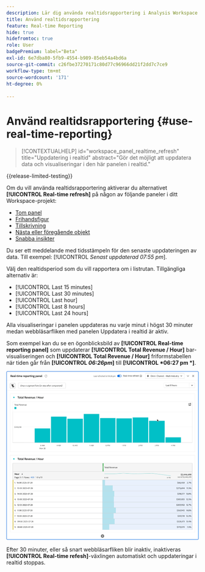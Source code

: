 ```yaml
---
description: Lär dig använda realtidsrapportering i Analysis Workspace.
title: Använd realtidsrapportering
feature: Real-time Reporting
hide: true
hidefromtoc: true
role: User
badgePremium: label="Beta"
exl-id: 6e7dba80-5fb9-4554-b989-85eb54a4bd6a
source-git-commit: c26fbe37270171c80d77c96966dd21f2dd7c7ce9
workflow-type: tm+mt
source-wordcount: '171'
ht-degree: 0%

---
```


# Använd realtidsrapportering {#use-real-time-reporting}

>[!CONTEXTUALHELP]
>id="workspace_panel_realtime_refresh"
>title="Uppdatering i realtid"
>abstract="Gör det möjligt att uppdatera data och visualiseringar i den här panelen i realtid."

{{release-limited-testing}}

Om du vill använda realtidsrapportering aktiverar du alternativet **[!UICONTROL Real-time refresh]** på någon av följande paneler i ditt Workspace-projekt:

* [Tom panel](/help/analysis-workspace/c-panels/blank-panel.md)
* [Frihandsfigur](/help/analysis-workspace/c-panels/freeform-panel.md)
* [Tillskrivning](/help/analysis-workspace/c-panels/attribution.md)
* [Nästa eller föregående objekt](/help/analysis-workspace/c-panels/next-previous.md)
* [Snabba insikter](/help/analysis-workspace/c-panels/quickinsight.md)

Du ser ett meddelande med tidsstämpeln för den senaste uppdateringen av data. Till exempel: [!UICONTROL  *Senast uppdaterad 07:55 pm*].

Välj den realtidsperiod som du vill rapportera om i listrutan. Tillgängliga alternativ är:

* [!UICONTROL Last 15 minutes]
* [!UICONTROL Last 30 minutes]
* [!UICONTROL Last hour]
* [!UICONTROL Last 8 hours]
* [!UICONTROL Last 24 hours]

Alla visualiseringar i panelen uppdateras nu varje minut i högst 30 minuter medan webbläsarfliken med panelen Uppdatera i realtid är aktiv.

Som exempel kan du se en ögonblicksbild av **[!UICONTROL Real-time reporting panel]** som uppdaterar **[!UICONTROL Total Revenue / Hour]** bar-visualiseringen och **[!UICONTROL Total Revenue / Hour]** friformstabellen när tiden går från **[!UICONTROL *06:26pm*]** till **[!UICONTROL *06:27 pm *]**.

![Realtidsuppdatering](assets/real-time-refresh.gif)

Efter 30 minuter, eller så snart webbläsarfliken blir inaktiv, inaktiveras **[!UICONTROL Real-time refesh]**-växlingen automatiskt och uppdateringar i realtid stoppas.
